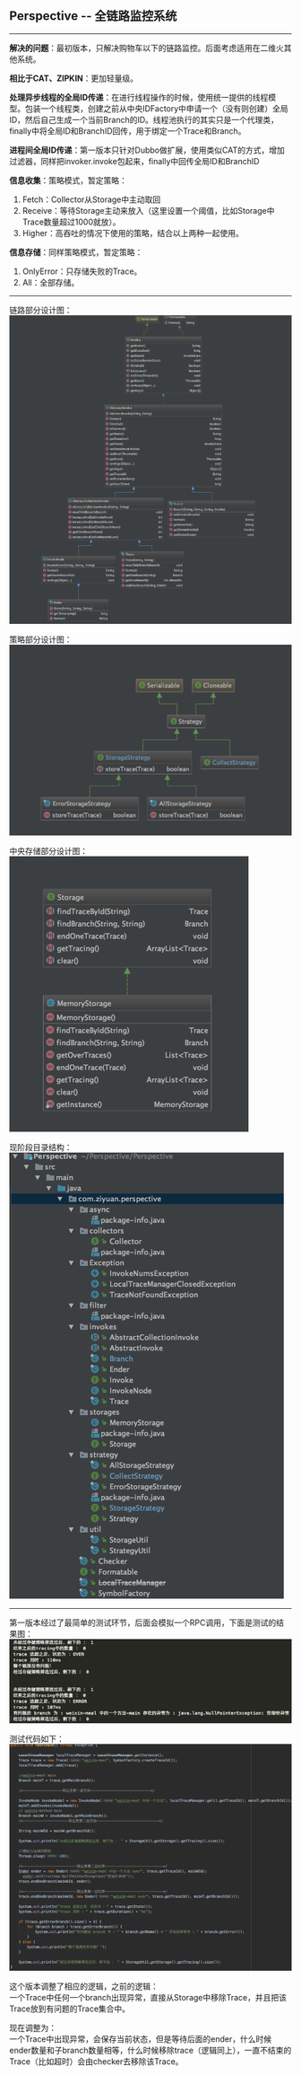 ## Perspective -- 全链路监控系统
--------

**解决的问题**：最初版本，只解决购物车以下的链路监控。后面考虑适用在二维火其他系统。<br/>

**相比于CAT、ZIPKIN**：更加轻量级。<br/>

**处理异步线程的全局ID传递**：在进行线程操作的时候，使用统一提供的线程模型。包装一个线程类，创建之前从中央IDFactory中申请一个（没有则创建）全局ID，然后自己生成一个当前Branch的ID。线程池执行的其实只是一个代理类，finally中将全局ID和BranchID回传，用于绑定一个Trace和Branch。<br/>

**进程间全局ID传递**：第一版本只针对Dubbo做扩展，使用类似CAT的方式，增加过滤器，同样把invoker.invoke包起来，finally中回传全局ID和BranchID<br/>

**信息收集**：策略模式，暂定策略：<br/>

1. Fetch：Collector从Storage中主动取回<br/>
2. Receive：等待Storage主动来放入（这里设置一个阈值，比如Storage中Trace数量超过1000就放）。<br/>
3. Higher：高吞吐的情况下使用的策略，结合以上两种一起使用。<br/>

**信息存储**：同样策略模式，暂定策略：<br/>

1. OnlyError：只存储失败的Trace。<br/>
2. All：全部存储。<br/>

------------

链路部分设计图：<br/>
![Alt text](./1487734289797.png)
<br/>

策略部分设计图：<br/>
![Alt text](./1487734359116.png)
<br/>

中央存储部分设计图：<br/>
![Alt text](./1487734409331.png)
<br/>

现阶段目录结构：<br/>
![Alt text](./1487734439166.png)
<br/>

-----------------

第一版本经过了最简单的测试环节，后面会模拟一个RPC调用，下面是测试的结果图：<br/>
![Alt text](./1487748943013.png)
<br/>

测试代码如下：<br/>
![Alt text](./1487748979996.png)
<br/>

这个版本调整了相应的逻辑，之前的逻辑：<br/>
一个Trace中任何一个branch出现异常，直接从Storage中移除Trace，并且把该Trace放到有问题的Trace集合中。<br/>

现在调整为：<br/>
一个Trace中出现异常，会保存当前状态，但是等待后面的ender，什么时候ender数量和子branch数量相等，什么时候移除trace（逻辑同上），一直不结束的Trace（比如超时）会由checker去移除该Trace。<br/>
